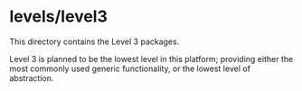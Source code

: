 # levels/level3

This directory contains the Level 3 packages.

Level 3 is planned to be the lowest level in this platform; providing either the most commonly used generic functionality, or the lowest level of abstraction.